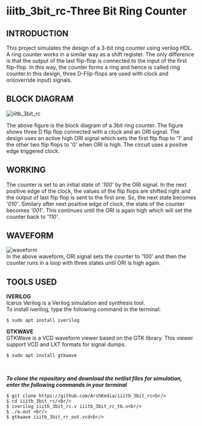 # iiitb_3bit_rc-Three Bit Ring Counter
## INTRODUCTION <br/>

This project simulates the design of a 3-bit ring counter using verilog HDL. A ring counter works in a similar way as a shift register. The only difference is that the output of the last flip-flop is connected to the input of the first flip-flop. In this way, the counter forms a ring and hence is called ring counter.In this design, three D-Flip-flops are used with clock and ori(override input) signals.
## BLOCK DIAGRAM <br/>
![iiitb_3bit_rc](https://user-images.githubusercontent.com/64605104/181275677-2b2b20e7-2aea-40bc-9166-7bbf0fc9887e.png)


The above figure is the block diagram of a 3bit ring counter. The figure shows three D flip flop connected with a clock and an ORI signal. The design uses an active high ORI signal which sets the first flip flop to '1' and the other two flip flops to '0' when ORI is high. The circuit uses a positve edge triggered clock.<br/>
## WORKING <br/>
The counter is set to an initial state of *_'100'_* by the ORI signal. In the next positive edge of the clock, the values of the flip flops are shifted right and the output of last flip flop is sent to the first one. So, the next state becomes *_'010'_*. Similary after next positive edge of clock, the state of the counter becomes *_'001'_*. This continues until the ORI is again high which will set the counter back to *_'110'_*.<br/>
## WAVEFORM <br/>
![waveform](https://user-images.githubusercontent.com/64605104/181284296-45bc6af9-b878-4329-9148-ba5a58b42700.png) <br/>
In the above waveform, ORI signal sets the counter to '100' and then the counter runs in a loop with three states until ORI is high again.
## TOOLS USED <br/>
**IVERILOG**<br/>
Icarus Verilog is a Verilog simulation and synthesis tool.<br/>
To install iverilog, type the following command in the terminal:<br/>
```
$ sudo apt install iverilog 
```
**GTKWAVE**<br/>
GTKWave is a VCD waveform viewer based on the GTK library. This viewer support VCD and LXT formats for signal dumps.
```
$ sudo apt install gtkwave 
```
<br/>




***To clone the repository and download the netlist files for simulation, enter the following commands in your terminal***<br/>
```
$ git clone https://github.com/ArshKedia/iiitb_3bit_rc<br/>
$ cd iiitb_3bit_rc/<br/>
$ iverilog iiitb_3bit_rc.v iiitb_3bit_rc_tb.v<br/>
$ ./a.out <br/>
$ gtkwave iiitb_3bit_rr_out.vcd<br/>
```



